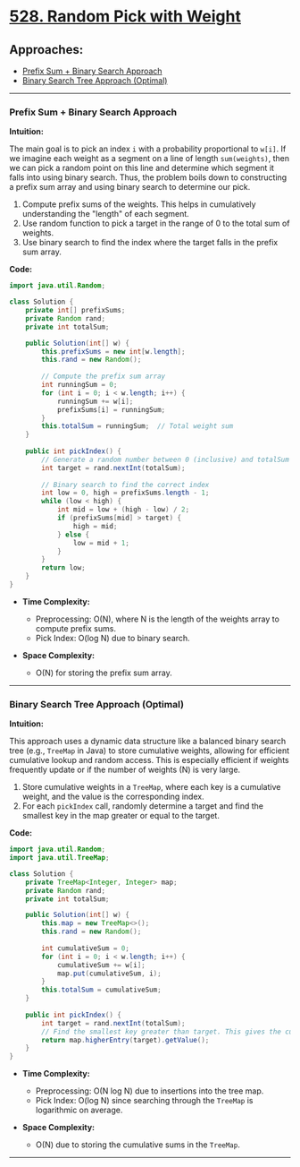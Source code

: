 # [528. Random Pick with Weight](https://leetcode.com/problems/random-pick-with-weight/)

## Approaches:
- [Prefix Sum + Binary Search Approach](#prefix-sum--binary-search-approach)
- [Binary Search Tree Approach (Optimal)](#binary-search-tree-approach-optimal)

---

### Prefix Sum + Binary Search Approach

**Intuition:**

The main goal is to pick an index `i` with a probability proportional to `w[i]`. If we imagine each weight as a segment on a line of length `sum(weights)`, then we can pick a random point on this line and determine which segment it falls into using binary search. Thus, the problem boils down to constructing a prefix sum array and using binary search to determine our pick.

1. Compute prefix sums of the weights. This helps in cumulatively understanding the "length" of each segment.
2. Use random function to pick a target in the range of 0 to the total sum of weights.
3. Use binary search to find the index where the target falls in the prefix sum array.

**Code:**
```java
import java.util.Random;

class Solution {
    private int[] prefixSums;
    private Random rand;
    private int totalSum;

    public Solution(int[] w) {
        this.prefixSums = new int[w.length];
        this.rand = new Random();
        
        // Compute the prefix sum array
        int runningSum = 0;
        for (int i = 0; i < w.length; i++) {
            runningSum += w[i];
            prefixSums[i] = runningSum;
        }
        this.totalSum = runningSum;  // Total weight sum
    }
    
    public int pickIndex() {
        // Generate a random number between 0 (inclusive) and totalSum (exclusive)
        int target = rand.nextInt(totalSum);
        
        // Binary search to find the correct index
        int low = 0, high = prefixSums.length - 1;
        while (low < high) {
            int mid = low + (high - low) / 2;
            if (prefixSums[mid] > target) {
                high = mid;
            } else {
                low = mid + 1;
            }
        }
        return low;
    }
}
```

- **Time Complexity:** 
  - Preprocessing: O(N), where N is the length of the weights array to compute prefix sums.
  - Pick Index: O(log N) due to binary search.

- **Space Complexity:** 
  - O(N) for storing the prefix sum array.

---

### Binary Search Tree Approach (Optimal)

**Intuition:**

This approach uses a dynamic data structure like a balanced binary search tree (e.g., `TreeMap` in Java) to store cumulative weights, allowing for efficient cumulative lookup and random access. This is especially efficient if weights frequently update or if the number of weights (N) is very large.

1. Store cumulative weights in a `TreeMap`, where each key is a cumulative weight, and the value is the corresponding index.
2. For each `pickIndex` call, randomly determine a target and find the smallest key in the map greater or equal to the target.

**Code:**
```java
import java.util.Random;
import java.util.TreeMap;

class Solution {
    private TreeMap<Integer, Integer> map;
    private Random rand;
    private int totalSum;

    public Solution(int[] w) {
        this.map = new TreeMap<>();
        this.rand = new Random();
        
        int cumulativeSum = 0;
        for (int i = 0; i < w.length; i++) {
            cumulativeSum += w[i];
            map.put(cumulativeSum, i);
        }
        this.totalSum = cumulativeSum;
    }
    
    public int pickIndex() {
        int target = rand.nextInt(totalSum);
        // Find the smallest key greater than target. This gives the cumulative weight.
        return map.higherEntry(target).getValue();
    }
}
```

- **Time Complexity:**
  - Preprocessing: O(N log N) due to insertions into the tree map.
  - Pick Index: O(log N) since searching through the `TreeMap` is logarithmic on average.

- **Space Complexity:**
  - O(N) due to storing the cumulative sums in the `TreeMap`.

---

